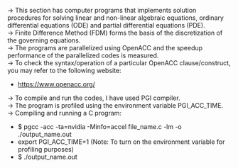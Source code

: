 
-> This section has computer programs that implements solution procedures for solving linear and non-linear algebraic equations, ordinary differential equations (ODE) and partial differential equations (PDE).  
-> Finite Difference Method (FDM) forms the basis of the discretization of the governing equations.  
-> The programs are parallelized using OpenACC and the speedup performance of the parallelized codes is measured.    
-> To check the syntax/operation of a particular OpenACC clause/construct, you may refer to the following website:  
- https://www.openacc.org/  

-> To compile and run the codes, I have used PGI compiler.  
-> The program is profiled using the environment variable PGI_ACC_TIME.  
-> Compiling and running a C program:
- $ pgcc -acc -ta=nvidia -Minfo=accel file_name.c -lm -o ./output_name.out  
- export PGI_ACC_TIME=1                          (Note: To turn on the environment variable for profiling purposes)  
- $ ./output_name.out
